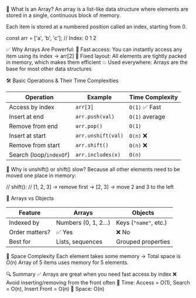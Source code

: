 🧠 What Is an Array?
An array is a list-like data structure where elements are stored in a single, continuous block of memory.

Each item is stored at a numbered position called an index, starting from 0.

const arr = ['a', 'b', 'c'];
// Index:     0    1    2

✅ Why Arrays Are Powerful:
📌 Fast access: You can instantly access any item using its index → arr[2]
🧱 Fixed layout: All elements are tightly packed in memory, which makes them efficient
💥 Used everywhere: Arrays are the base for most other data structures

🛠 Basic Operations & Their Time Complexities

| Operation               | Example            | Time Complexity |
| ----------------------- | ------------------ | --------------- |
| Access by index         | `arr[3]`           | `O(1)` ✅ Fast   |
| Insert at end           | `arr.push(val)`    | `O(1)` average  |
| Remove from end         | `arr.pop()`        | `O(1)`          |
| Insert at start         | `arr.unshift(val)` | `O(n)` ❌        |
| Remove from start       | `arr.shift()`      | `O(n)` ❌        |
| Search (loop/`indexOf`) | `arr.includes(x)`  | `O(n)`          |

🧠 Why is unshift() or shift() slow?
Because all other elements need to be moved one place in memory:

// shift():
// [1, 2, 3] → remove first → [2, 3] → move 2 and 3 to the left

🧠 Arrays vs Objects

| Feature        | Arrays             | Objects               |
| -------------- | ------------------ | --------------------- |
| Indexed by     | Numbers (0, 1, 2…) | Keys (`"name"`, etc.) |
| Order matters? | ✅ Yes              | ❌ No                  |
| Best for       | Lists, sequences   | Grouped properties    |

🧠 Space Complexity
Each element takes some memory → Total space is O(n)
Array of 5 items uses memory for 5 elements.

🔍 Summary
✅ Arrays are great when you need fast access by index
❌ Avoid inserting/removing from the front often
🧠 Time: Access = O(1), Search = O(n), Insert Front = O(n)
🧠 Space: O(n)